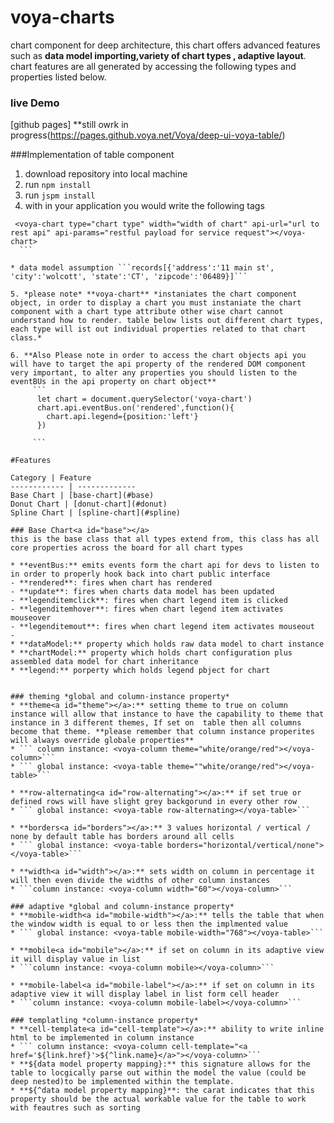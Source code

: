 # voya-charts
chart component for deep architecture, this chart offers advanced features such as **data model importing,variety of chart types , adaptive layout**. chart features are all generated by accessing the following types and properties listed below. 

### live Demo
[github pages] **still owrk in progress(https://pages.github.voya.net/Voya/deep-ui-voya-table/)

###Implementation of table component
1. download repository into local machine
2. run ```npm install```
3. run ```jspm install```
4. with in your application you would write the following tags
  ```
   <voya-chart type="chart type" width="width of chart" api-url="url to rest api" api-params="restful payload for service request"></voya-chart>
    ```

  * data model assumption ```records[{'address':'11 main st', 'city':'wolcott', 'state':'CT', 'zipcode':'06489}]```
  
5. *please note* **voya-chart** *instaniates the chart component object, in order to display a chart you must instaniate the chart component with a chart type attribute other wise chart cannot understand how to render. table below lists out different chart types, each type will ist out individual properties related to that chart class.*
    
6. **Also Please note in order to access the chart objects api you will have to target the api property of the rendered DOM component very important, to alter any properties you should listen to the eventBUs in the api property on chart object**
       ```
        let chart = document.querySelector('voya-chart')
        chart.api.eventBus.on('rendered',function(){
          chart.api.legend={position:'left'}
        })
      
       ```
    
#Features

Category | Feature
------------ | -------------
Base Chart | [base-chart](#base)
Donut Chart | [donut-chart](#donut)
Spline Chart | [spline-chart](#spline)

### Base Chart<a id="base"></a>
this is the base class that all types extend from, this class has all core properties across the board for all chart types

* **eventBus:** emits events form the chart api for devs to listen to in order to properly hook back into chart public interface
  - **rendered**: fires when chart has rendered
  - **update**: fires when charts data model has been updated
  - **legenditemclick**: fires when chart legend item is clicked
  - **legenditemhover**: fires when chart legend item activates mouseover
  - **legenditemout**: fires when chart legend item activates mouseout 
  - 
* **dataModel:** property which holds raw data model to chart instance
* **chartModel:** property which holds chart configuration plus assembled data model for chart inheritance
* **legend:** porperty which holds legend pbject for chart


### theming *global and column-instance property*
* **theme<a id="theme"></a>:** setting theme to true on column instance will allow that instance to have the capability to theme that instance in 3 different themes, If set on  table then all columns become that theme. **please remember that column instance properites will always override globale properties**
  * ``` column instance: <voya-column theme="white/orange/red"></voya-column>```
  * ``` global instance: <voya-table theme=""white/orange/red"></voya-table>```

* **row-alternating<a id="row-alternating"></a>:** if set true or defined rows will have slight grey backgorund in every other row
  * ``` global instance: <voya-table row-alternating></voya-table>```

* **borders<a id="borders"></a>:** 3 values horizontal / vertical / none by default table has borders around all cells
  * ``` global instance: <voya-table borders="horizontal/vertical/none"></voya-table>```

* **width<a id="width"></a>:** sets width on column in percentage it will then even divide the widths of other column instances
  * ```column instance: <voya-column width="60"></voya-column>```

### adaptive *global and column-instance property*
* **mobile-width<a id="mobile-width"></a>:** tells the table that when the window width is equal to or less then the implmented value
  * ``` global instance: <voya-table mobile-width="768"></voya-table>```

* **mobile<a id="mobile"></a>:** if set on column in its adaptive view it will display value in list
  * ```column instance: <voya-column mobile></voya-column>```

* **mobile-label<a id="mobile-label"></a>:** if set on column in its adaptive view it will display label in list form cell header
  * ```column instance: <voya-column mobile-label></voya-column>```

### templatling *column-instance property*
* **cell-template<a id="cell-template"></a>:** ability to write inline html to be implemented in column instance
  * ``` column instance: <voya-column cell-template="<a href='${link.href}'>${^link.name}</a>"></voya-column>```
  * **${data model property mapping}:** this signature allows for the table to locgically parse out within the model the value (could be deep nested)to be implemented within the template.
  * **${^data model property mapping}**: the carat indicates that this property should be the actual workable value for the table to work with feautres such as sorting


